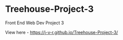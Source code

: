 # Treehouse-Project-3
Front End Web Dev Project 3

View here - https://j-v-r.github.io/Treehouse-Project-3/
